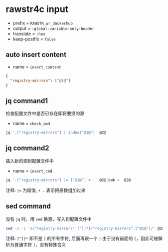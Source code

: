 <!-- -----------------------------------------------------------
 ! SPDX-License-Identifier: GPL-3.0-or-later
 ! -------------------------------------------------------------
 ! Config Type   : rawstr4c (Markdown)
 ! Config Authors: Aoran Zeng <ccmywish@qq.com>
 !               | happy game <happygame1024@gmail.com>
 ! Contributors  :  Nil Null  <nil@null.org>
 ! Created On    : <2025-07-14>
 ! Last Modified : <2025-07-14>
 ! ---------------------------------------------------------- -->

# rawstr4c input

- prefix = `RAWSTR_wr_dockerhub`
- output = `:global-variable-only-header`
- translate = `:hex`
- keep-postfix = `false`



## auto insert content

- name = `insert_content`

```json
{
  "registry-mirrors": ["@1@"]
}
```



## jq command1

检查配置文件中是否已存在即将要换的源

- name = `check_cmd`

```sh
jq '.["registry-mirrors"] | index("@1@")' @2@
```



## jq command2

插入新的源到配置文件中

- name = `insert_cmd`

```sh
jq '.["registry-mirrors"] |= ["@1@"] + .' @2@.bak >  @2@
```

注释: `|=` 为赋值, `+ .` 表示把原数组加过来



## sed command

没有 `jq` 时，用 `sed` 换源，写入到配置文件中

```sh
sed -z -i 's/"registry-mirrors":[^]]*]/"registry-mirrors":["@1@"]/' @2@
```

注释: `[^]]*` 即不是 `]` 的所有字符, 后面再跟一个 `]` 由于没有前面的 `[`，因此可被解析为普通字符 `]`，没有特殊含义
